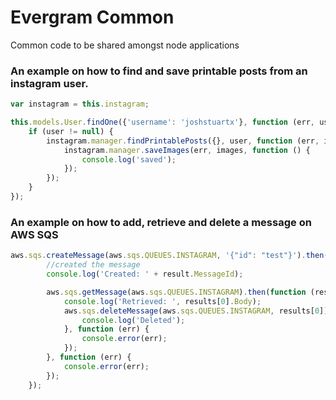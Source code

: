 # Evergram Common
Common code to be shared amongst node applications

### An example on how to find and save printable posts from an instagram user.

```js
var instagram = this.instagram;

this.models.User.findOne({'username': 'joshstuartx'}, function (err, user) {
    if (user != null) {
        instagram.manager.findPrintablePosts({}, user, function (err, images) {
            instagram.manager.saveImages(err, images, function () {
                console.log('saved');
            });
        });
    }
});
```


### An example on how to add, retrieve and delete a message on AWS SQS

```js
aws.sqs.createMessage(aws.sqs.QUEUES.INSTAGRAM, '{"id": "test"}').then(function (result) {
        //created the message
        console.log('Created: ' + result.MessageId);

        aws.sqs.getMessage(aws.sqs.QUEUES.INSTAGRAM).then(function (results) {
            console.log('Retrieved: ', results[0].Body);
            aws.sqs.deleteMessage(aws.sqs.QUEUES.INSTAGRAM, results[0]).then(function (deleted) {
                console.log('Deleted');
            }, function (err) {
                console.error(err);
            });
        }, function (err) {
            console.error(err);
        });
    });
```
